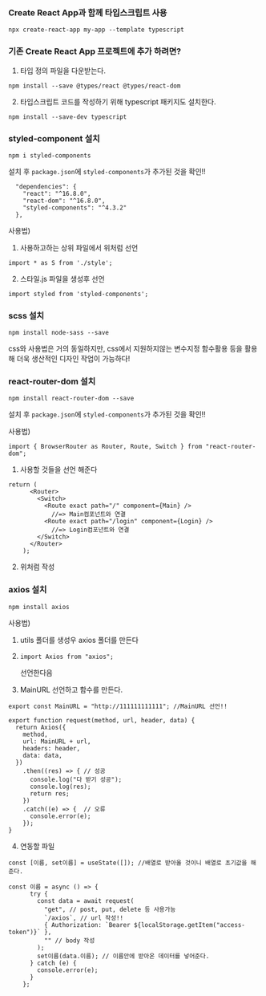 ### Create React App과 함께 타입스크립트 사용

```
npx create-react-app my-app --template typescript
```





### 기존 Create React App 프로젝트에 추가 하려면?

1. 타입 정의 파일을 다운받는다.
```
npm install --save @types/react @types/react-dom
```

2. 타입스크립트 코드를 작성하기 위해 typescript 패키지도 설치한다.
```
npm install --save-dev typescript
```





### styled-component 설치

```
npm i styled-components
```

설치 후  `package.json`에 `styled-components`가 추가된 것을 확인!!

```
  "dependencies": {
    "react": "^16.8.0",
    "react-dom": "^16.8.0",
    "styled-components": "^4.3.2"
  },
```



사용법) 

1. 사용하고하는 상위 파일에서 위처럼 선언

```
import * as S from './style';
```

2. 스타일.js 파일을 생성후 선언

```
import styled from 'styled-components';
```





### scss 설치

```
npm install node-sass --save
```

css와 사용법은 거의 동일하지만, css에서 지원하지않는 변수지정 함수활용 등을 활용해 더욱 생산적인 디자인 작업이 가능하다!






### react-router-dom 설치



```
npm install react-router-dom --save
```

설치 후  `package.json`에 `styled-components`가 추가된 것을 확인!!



사용법)

```react
import { BrowserRouter as Router, Route, Switch } from "react-router-dom";
```

1. 사용할 것들을 선언 해준다

```react
return (
      <Router>
        <Switch>
          <Route exact path="/" component={Main} />
			//=> Main컴포넌트와 연결
          <Route exact path="/login" component={Login} />
            //=> Login컴포넌트와 연결
        </Switch>
      </Router>
    );
```

2. 위처럼 작성







### axios 설치

```
npm install axios
```



사용법)

1. utils 폴더를 생성우 axios 폴더를 만든다

2. ```react
   import Axios from "axios";
   ```

   선언한다음

3. MainURL 선언하고 함수를 만든다.

```react
export const MainURL = "http://111111111111"; //MainURL 선언!!

export function request(method, url, header, data) {
  return Axios({
    method, 
    url: MainURL + url,
    headers: header,
    data: data,
  })
    .then((res) => { // 성공
      console.log("다 받기 성공");
      console.log(res);
      return res;
    })
    .catch((e) => {  // 오류
      console.error(e);
    });
}
```

4. 연동할 파일

```react
const [이름, set이름] = useState([]); //배열로 받아올 것이니 배열로 초기값을 해준다.

const 이름 = async () => {
      try {
        const data = await request(
          "get", // post, put, delete 등 사용가능
          `/axios`, // url 작성!!
          { Authorization: `Bearer ${localStorage.getItem("access-token")}` }, 
          "" // body 작성
        );
        set이름(data.이름); // 이름안에 받아온 데이터를 넣어준다.
      } catch (e) {
        console.error(e);
      }
    };
```
